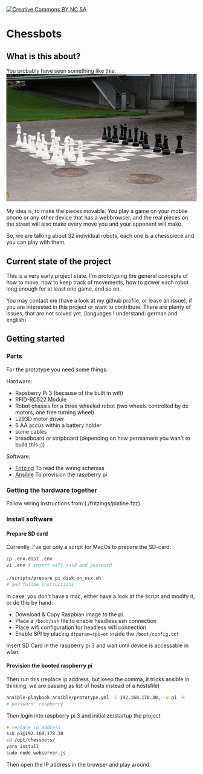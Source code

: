 [![Creative Commons BY NC SA](https://i.creativecommons.org/l/by-nc-sa/4.0/80x15.png)](http://creativecommons.org/licenses/by-nc-sa/4.0/)

# Chessbots

## What is this about?

You probably have seen something like this:
[![Street chess picture from wikipedia](./devblog/images/street-chess-wikipedia.jpg)](https://commons.wikimedia.org/wiki/File:Katushakki_-_Street_chess,_Finland.jpg)

My idea is, to make the pieces movable. You play a game on your mobile phone or any other device that has a webbrowser, and the real pieces on the street will also make every move you and your opponent will make.

So, we are talking about 32 individual robots, each one is a chesspiece and you can play with them.

## Current state of the project

This is a very early project state. I'm prototyping the general concepts of how to move, how to keep track of movements, how to power each robot long enough for at least one game, and so on.

You may contact me (have a look at my github profile, or leave an issue), if you are interested in this project or want to contribute. There are plenty of issues, that are not solved yet. (languages I understand: german and english)

## Getting started

### Parts

For the prototype you need some things:

Hardware:

- Rapsberry Pi 3 (because of the built in wifi)
- RFID-RC522 Module
- Robot chassis for a three wheeled robot (two wheels controlled by dc motors, one free turning wheel)
- L293D motor driver
- 6 AA accus within a battery holder
- some cables
- breadboard or stripboard (depending on how permament you wan't to build this ;))

Software: 
- [Fritzing](http://fritzing.org/) To read the wiring schemas
- [Ansible](http://ansible.com/) To provision the raspberry pi


### Getting the hardware together

Follow wiring instructions from (./fritzings/platine.fzz)


### Install software

#### Prepare SD card

Currently, I've got only a script for MacOs to prepare the SD-card:

```bash
cp .env.dist .env
vi .env # insert wifi ssid and password

./scripts/prepare_pi_disk_on_osx.sh
# and follow instructions
```

In case, you don't have a mac, either have a look at the script and modify it, or do this by hand:

- Download & Copy Raspbian image to the pi.
- Place a `/boot/ssh` file to enable headless ssh connection
- Place wifi configuration for headless wifi connection
- Enable SPI by placing `dtparam=spi=on` inside the `/boot/config.txt`

Insert SD Card in the raspberry pi 3 and wait until device is accessable in wlan.


#### Provision the booted raspberry pi

Then run this (replace ip address, but keep the comma, it tricks ansible in thinking, we are passing as list of hosts instead of a hostsfile)

```bash
ansible-playbook ansible/prototype.yml -i 192.168.178.30, -u pi -k
# password: raspberry
```

Then login into raspberry pi 3 and initialize/startup the project

```bash
# replace ip address
ssh pi@192.168.178.30
cd /opt/chessbots/
yarn install
sudo node webserver.js
```

Then open the IP address in the browser and play around.
